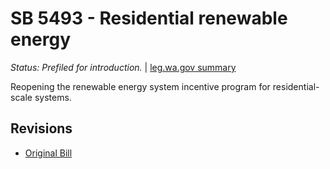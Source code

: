 # SB 5493 - Residential renewable energy
*Status: Prefiled for introduction.* | [leg.wa.gov summary](https://app.leg.wa.gov/billsummary?BillNumber=5493&Year=2021)

Reopening the renewable energy system incentive program for residential-scale systems.

## Revisions
* [Original Bill](1/)